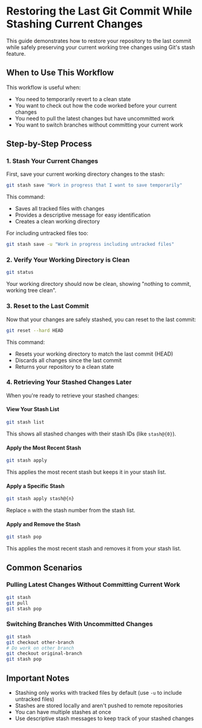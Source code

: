 # Restoring the Last Git Commit While Stashing Current Changes

This guide demonstrates how to restore your repository to the last commit while safely preserving your current working tree changes using Git's stash feature.

## When to Use This Workflow

This workflow is useful when:
- You need to temporarily revert to a clean state
- You want to check out how the code worked before your current changes
- You need to pull the latest changes but have uncommitted work
- You want to switch branches without committing your current work

## Step-by-Step Process

### 1. Stash Your Current Changes

First, save your current working directory changes to the stash:

```bash
git stash save "Work in progress that I want to save temporarily"
```

This command:
- Saves all tracked files with changes
- Provides a descriptive message for easy identification
- Creates a clean working directory

For including untracked files too:

```bash
git stash save -u "Work in progress including untracked files"
```

### 2. Verify Your Working Directory is Clean

```bash
git status
```

Your working directory should now be clean, showing "nothing to commit, working tree clean".

### 3. Reset to the Last Commit

Now that your changes are safely stashed, you can reset to the last commit:

```bash
git reset --hard HEAD
```

This command:
- Resets your working directory to match the last commit (HEAD)
- Discards all changes since the last commit
- Returns your repository to a clean state

### 4. Retrieving Your Stashed Changes Later

When you're ready to retrieve your stashed changes:

#### View Your Stash List

```bash
git stash list
```

This shows all stashed changes with their stash IDs (like `stash@{0}`).

#### Apply the Most Recent Stash

```bash
git stash apply
```

This applies the most recent stash but keeps it in your stash list.

#### Apply a Specific Stash

```bash
git stash apply stash@{n}
```

Replace `n` with the stash number from the stash list.

#### Apply and Remove the Stash

```bash
git stash pop
```

This applies the most recent stash and removes it from your stash list.

## Common Scenarios

### Pulling Latest Changes Without Committing Current Work

```bash
git stash
git pull
git stash pop
```

### Switching Branches With Uncommitted Changes

```bash
git stash
git checkout other-branch
# Do work on other branch
git checkout original-branch
git stash pop
```

## Important Notes

- Stashing only works with tracked files by default (use `-u` to include untracked files)
- Stashes are stored locally and aren't pushed to remote repositories
- You can have multiple stashes at once
- Use descriptive stash messages to keep track of your stashed changes
